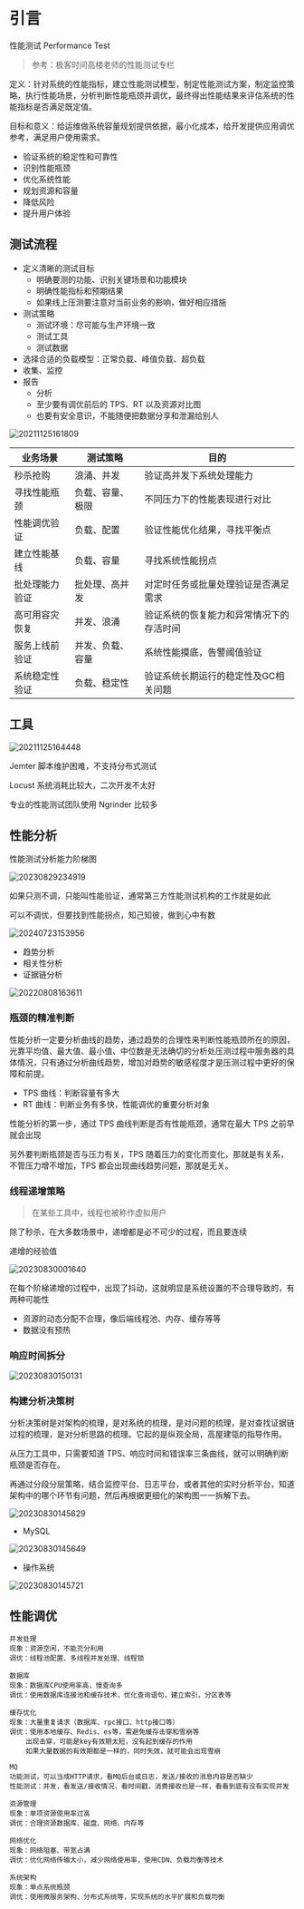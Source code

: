 # 引言

性能测试 Performance Test

> 参考：极客时间高楼老师的性能测试专栏

定义：针对系统的性能指标，建立性能测试模型，制定性能测试方案，制定监控策略，执行性能场景，分析判断性能瓶颈并调优，最终得出性能结果来评估系统的性能指标是否满足既定值。

目标和意义：给运维做系统容量规划提供依据，最小化成本，给开发提供应用调优参考，满足用户使用需求。

- 验证系统的稳定性和可靠性
- 识别性能瓶颈
- 优化系统性能
- 规划资源和容量
- 降低风险
- 提升用户体验

## 测试流程

- 定义清晰的测试目标
    - 明确要测的功能、识别关键场景和功能模块
    - 明确性能指标和预期结果
    - 如果线上压测要注意对当前业务的影响，做好相应措施
- 测试策略
    - 测试环境：尽可能与生产环境一致
    - 测试工具
    - 测试数据
- 选择合适的负载模型：正常负载、峰值负载、超负载
- 收集、监控
- 报告
    - 分析
    - 至少要有调优前后的 TPS、RT 以及资源对比图
    - 也要有安全意识，不能随便把数据分享和泄漏给别人

![20211125161809](http://image.zuoright.com/20211125161809.png)

| 业务场景        | 测试策略         | 目的                               |
|-----------------|------------------|-----------------------------------|
| 秒杀抢购       | 浪涌、并发       | 验证高并发下系统处理能力          |
| 寻找性能瓶颈    | 负载、容量、极限 | 不同压力下的性能表现进行对比      |
| 性能调优验证    | 负载、配置       | 验证性能优化结果，寻找平衡点      |
| 建立性能基线    | 负载、容量       | 寻找系统性能拐点                  |
| 批处理能力验证  | 批处理、高并发   | 对定时任务或批量处理验证是否满足需求 |
| 高可用容灾恢复  | 并发、浪涌       | 验证系统的恢复能力和异常情况下的存活时间 |
| 服务上线前验证  | 并发、负载、容量 | 系统性能摸底，告警阈值验证        |
| 系统稳定性验证  | 负载、稳定性     | 验证系统长期运行的稳定性及GC相关问题 |

## 工具

![20211125164448](http://image.zuoright.com/20211125164448.png)

Jemter 脚本维护困难，不支持分布式测试

Locust 系统消耗比较大，二次开发不太好

专业的性能测试团队使用 Ngrinder 比较多

## 性能分析

性能测试分析能力阶梯图

![20230829234919](https://image.zuoright.com/20230829234919.png)

如果只测不调，只能叫性能验证，通常第三方性能测试机构的工作就是如此

可以不调优，但要找到性能拐点，知己知彼，做到心中有数

![20240723153956](https://image.zuoright.com/20240723153956.png)

- 趋势分析
- 相关性分析
- 证据链分析

![20220808163611](http://image.zuoright.com/20220808163611.png)

### 瓶颈的精准判断

性能分析一定要分析曲线的趋势，通过趋势的合理性来判断性能瓶颈所在的原因，光靠平均值、最大值、最小值、中位数是无法确切的分析处压测过程中服务器的具体情况，只有通过分析曲线趋势，增加对趋势的敏感程度才是压测过程中更好的保障和前提。

- TPS 曲线：判断容量有多大
- RT 曲线：判断业务有多快，性能调优的重要分析对象

性能分析的第一步，通过 TPS 曲线判断是否有性能瓶颈，通常在最大 TPS 之前早就会出现

另外要判断瓶颈是否与压力有关，TPS 随着压力的变化而变化，那就是有关系，不管压力增不增加，TPS 都会出现曲线趋势问题，那就是无关。

### 线程递增策略

> 在某些工具中，线程也被称作虚拟用户

除了秒杀，在大多数场景中，递增都是必不可少的过程，而且要连续

递增的经验值

![20230830001640](https://image.zuoright.com/20230830001640.png)

在每个阶梯递增的过程中，出现了抖动，这就明显是系统设置的不合理导致的，有两种可能性

- 资源的动态分配不合理，像后端线程池、内存、缓存等等
- 数据没有预热

### 响应时间拆分

![20230830150131](https://image.zuoright.com/20230830150131.png)

### 构建分析决策树

分析决策树是对架构的梳理，是对系统的梳理，是对问题的梳理，是对查找证据链过程的梳理，是对分析思路的梳理。它起的是纵观全局，高屋建瓴的指导作用。

从压力工具中，只需要知道 TPS、响应时间和错误率三条曲线，就可以明确判断瓶颈是否存在。

再通过分段分层策略，结合监控平台、日志平台，或者其他的实时分析平台，知道架构中的哪个环节有问题，然后再根据更细化的架构图一一拆解下去。

![20230830145629](https://image.zuoright.com/20230830145629.png)

- MySQL

![20230830145649](https://image.zuoright.com/20230830145649.png)

- 操作系统

![20230830145721](https://image.zuoright.com/20230830145721.png)

## 性能调优

```text
并发处理
现象：资源空闲，不能充分利用
调优：线程池配置、多线程并发处理、线程锁

数据库
现象：数据库CPU使用率高，慢查询多
调优：使用数据库连接池和缓存技术，优化查询语句，建立索引，分区表等

缓存优化
现象：大量重复请求（数据库、rpc接口、http接口等）
调优：使用本地缓存、Redis、es等，需避免缓存击穿和雪崩等
    出现击穿，可能是key有效期太短，没有起到缓存的作用
    如果大量数据的有效期都是一样的，同时失效，就可能会出现雪崩

MQ
功能测试，可以当成HTTP请求，看MQ后台或日志，发送/接收的消息内容是否缺少
性能测试：并发，看发送/接收情况，看时间戳，消费接收也是一样，看看到底有没有实现并发

资源管理
现象：单项资源使用率过高
调优：合理资源数据库、磁盘、网络、内存等

网络优化
现象：网络阻塞、带宽占满
调优：优化网络传输大小，减少网络使用率，使用CDN、负载均衡等技术

系统架构
现象：单点系统瓶颈
调优：使用微服务架构、分布式系统等，实现系统的水平扩展和负载均衡
```
